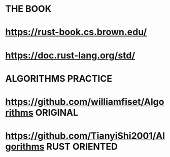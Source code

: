 # THE BOOK
# https://rust-book.cs.brown.edu/
# https://doc.rust-lang.org/std/

# ALGORITHMS PRACTICE
# https://github.com/williamfiset/Algorithms ORIGINAL
# https://github.com/TianyiShi2001/Algorithms RUST ORIENTED